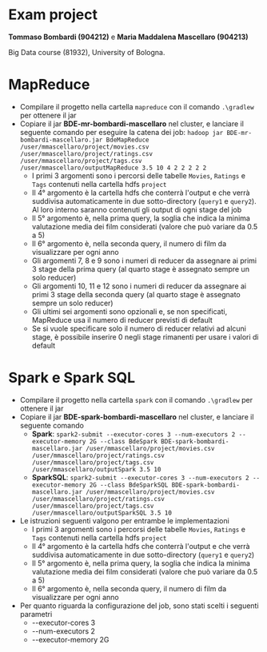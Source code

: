 # Exam project 
**Tommaso Bombardi (904212)** e 
**Maria Maddalena Mascellaro (904213)**

Big Data course (81932), University of Bologna.

# MapReduce
- Compilare il progetto nella cartella `mapreduce` con il comando `.\gradlew` per ottenere il jar
- Copiare il jar __BDE-mr-bombardi-mascellaro__ nel cluster, e lanciare il seguente comando per eseguire la catena dei job:
`hadoop jar BDE-mr-bombardi-mascellaro.jar BdeMapReduce /user/mmascellaro/project/movies.csv
 /user/mmascellaro/project/ratings.csv /user/mmascellaro/project/tags.csv 
 /user/mmascellaro/outputMapReduce 3.5 10 4 2 2 2 2 2`
    - I primi 3 argomenti sono i percorsi delle tabelle `Movies`, `Ratings` e `Tags` contenuti nella cartella hdfs `project`
    - Il 4° argomento è la cartella hdfs che conterrà l'output e che verrà suddivisa automaticamente in due sotto-directory (`query1` e `query2`). Al loro interno saranno contenuti gli output di ogni stage del job
    - Il 5° argomento è, nella prima query, la soglia che indica la minima valutazione media dei film considerati (valore che può variare da 0.5 a 5)
    - Il 6° argomento è, nella seconda query, il numero di film da visualizzare per ogni anno
    - Gli argomenti 7, 8 e 9 sono i numeri di reducer da assegnare ai primi 3 stage della prima query (al quarto stage è assegnato sempre un solo reducer)
    - Gli argomenti 10, 11 e 12 sono i numeri di reducer da assegnare ai primi 3 stage della seconda query (al quarto stage è assegnato sempre un solo reducer)
    - Gli ultimi sei argomenti sono opzionali e, se non specificati, MapReduce usa il numero di reducer previsti di default
    - Se si vuole specificare solo il numero di reducer relativi ad alcuni stage, è possibile inserire 0 negli stage rimanenti per usare i valori di default

# Spark e Spark SQL
- Compilare il progetto nella cartella `spark` con il comando `.\gradlew` per ottenere il jar
- Copiare il jar __BDE-spark-bombardi-mascellaro__ nel cluster, e lanciare il seguente comando
    - __Spark__: `spark2-submit --executor-cores 3 --num-executors 2 --executor-memory 2G --class BdeSpark BDE-spark-bombardi-mascellaro.jar /user/mmascellaro/project/movies.csv /user/mmascellaro/project/ratings.csv /user/mmascellaro/project/tags.csv /user/mmascellaro/outputSpark 3.5 10`
    - __SparkSQL__: `spark2-submit --executor-cores 3 --num-executors 2 --executor-memory 2G --class BdeSparkSQL BDE-spark-bombardi-mascellaro.jar /user/mmascellaro/project/movies.csv /user/mmascellaro/project/ratings.csv /user/mmascellaro/project/tags.csv /user/mmascellaro/outputSparkSQL 3.5 10`
- Le istruzioni seguenti valgono per entrambe le implementazioni 
    - I primi 3 argomenti sono i percorsi delle tabelle `Movies`, `Ratings` e `Tags` contenuti nella cartella hdfs `project`
    - Il 4° argomento è la cartella hdfs che conterrà l'output e che verrà suddivisa automaticamente in due sotto-directory (`query1` e `query2`)
    - Il 5° argomento è, nella prima query, la soglia che indica la minima valutazione media dei film considerati (valore che può variare da 0.5 a 5)
    - Il 6° argomento è, nella seconda query, il numero di film da visualizzare per ogni anno
- Per quanto riguarda la configurazione del job, sono stati scelti i seguenti parametri
    - --executor-cores 3 
    - --num-executors 2 
    - --executor-memory 2G
